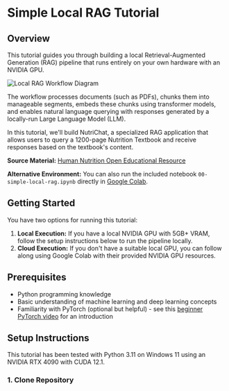 # Simple Local RAG Tutorial

## Overview

This tutorial guides you through building a local Retrieval-Augmented Generation (RAG) pipeline that runs entirely on your own hardware with an NVIDIA GPU.

![Local RAG Workflow Diagram](images/simple-local-rag-workflow-flowchart.png)

The workflow processes documents (such as PDFs), chunks them into manageable segments, embeds these chunks using transformer models, and enables natural language querying with responses generated by a locally-run Large Language Model (LLM).

In this tutorial, we'll build NutriChat, a specialized RAG application that allows users to query a 1200-page Nutrition Textbook and receive responses based on the textbook's content.

**Source Material:** [Human Nutrition Open Educational Resource](https://pressbooks.oer.hawaii.edu/humannutrition2/)

**Alternative Environment:** You can also run the included notebook `00-simple-local-rag.ipynb` directly in [Google Colab](https://colab.research.google.com/github/mrdbourke/simple-local-rag/blob/main/00-simple-local-rag.ipynb).

## Getting Started

You have two options for running this tutorial:

1. **Local Execution:** If you have a local NVIDIA GPU with 5GB+ VRAM, follow the setup instructions below to run the pipeline locally.
2. **Cloud Execution:** If you don't have a suitable local GPU, you can follow along using Google Colab with their provided NVIDIA GPU resources.

## Prerequisites

- Python programming knowledge
- Basic understanding of machine learning and deep learning concepts
- Familiarity with PyTorch (optional but helpful) - see this [beginner PyTorch video](https://youtu.be/Z_ikDlimN6A?si=NIkrslkvHaNdlYgx) for an introduction

## Setup Instructions

This tutorial has been tested with Python 3.11 on Windows 11 using an NVIDIA RTX 4090 with CUDA 12.1.

### 1. Clone Repository
